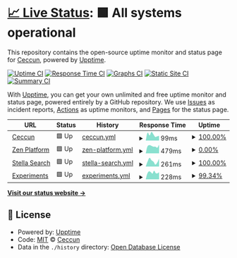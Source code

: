 # [📈 Live Status](https://demo.upptime.js.org): <!--live status--> **🟩 All systems operational**

This repository contains the open-source uptime monitor and status page for [Ceccun](https://ceccun.com), powered by [Upptime](https://github.com/upptime/upptime).

[![Uptime CI](https://github.com/stel-la/status/workflows/Uptime%20CI/badge.svg)](https://github.com/stel-la/status/actions?query=workflow%3A%22Uptime+CI%22)
[![Response Time CI](https://github.com/stel-la/status/workflows/Response%20Time%20CI/badge.svg)](https://github.com/stel-la/status/actions?query=workflow%3A%22Response+Time+CI%22)
[![Graphs CI](https://github.com/stel-la/status/workflows/Graphs%20CI/badge.svg)](https://github.com/stel-la/status/actions?query=workflow%3A%22Graphs+CI%22)
[![Static Site CI](https://github.com/stel-la/status/workflows/Static%20Site%20CI/badge.svg)](https://github.com/stel-la/status/actions?query=workflow%3A%22Static+Site+CI%22)
[![Summary CI](https://github.com/stel-la/status/workflows/Summary%20CI/badge.svg)](https://github.com/stel-la/status/actions?query=workflow%3A%22Summary+CI%22)

With [Upptime](https://upptime.js.org), you can get your own unlimited and free uptime monitor and status page, powered entirely by a GitHub repository. We use [Issues](https://github.com/stel-la/status/issues) as incident reports, [Actions](https://github.com/stel-la/status/actions) as uptime monitors, and [Pages](https://demo.upptime.js.org) for the status page.

<!--start: status pages-->
<!-- This summary is generated by Upptime (https://github.com/upptime/upptime) -->
<!-- Do not edit this manually, your changes will be overwritten -->
<!-- prettier-ignore -->
| URL | Status | History | Response Time | Uptime |
| --- | ------ | ------- | ------------- | ------ |
| <img alt="" src="https://icons.duckduckgo.com/ip3/ceccun.com.ico" height="13"> [Ceccun](https://ceccun.com) | 🟩 Up | [ceccun.yml](https://github.com/ceccun/status/commits/HEAD/history/ceccun.yml) | <details><summary><img alt="Response time graph" src="./graphs/ceccun/response-time-week.png" height="20"> 99ms</summary><br><a href="https://status.ceccun.com/history/ceccun"><img alt="Response time 127" src="https://img.shields.io/endpoint?url=https%3A%2F%2Fraw.githubusercontent.com%2Fceccun%2Fstatus%2FHEAD%2Fapi%2Fceccun%2Fresponse-time.json"></a><br><a href="https://status.ceccun.com/history/ceccun"><img alt="24-hour response time 80" src="https://img.shields.io/endpoint?url=https%3A%2F%2Fraw.githubusercontent.com%2Fceccun%2Fstatus%2FHEAD%2Fapi%2Fceccun%2Fresponse-time-day.json"></a><br><a href="https://status.ceccun.com/history/ceccun"><img alt="7-day response time 99" src="https://img.shields.io/endpoint?url=https%3A%2F%2Fraw.githubusercontent.com%2Fceccun%2Fstatus%2FHEAD%2Fapi%2Fceccun%2Fresponse-time-week.json"></a><br><a href="https://status.ceccun.com/history/ceccun"><img alt="30-day response time 120" src="https://img.shields.io/endpoint?url=https%3A%2F%2Fraw.githubusercontent.com%2Fceccun%2Fstatus%2FHEAD%2Fapi%2Fceccun%2Fresponse-time-month.json"></a><br><a href="https://status.ceccun.com/history/ceccun"><img alt="1-year response time 127" src="https://img.shields.io/endpoint?url=https%3A%2F%2Fraw.githubusercontent.com%2Fceccun%2Fstatus%2FHEAD%2Fapi%2Fceccun%2Fresponse-time-year.json"></a></details> | <details><summary><a href="https://status.ceccun.com/history/ceccun">100.00%</a></summary><a href="https://status.ceccun.com/history/ceccun"><img alt="All-time uptime 100.00%" src="https://img.shields.io/endpoint?url=https%3A%2F%2Fraw.githubusercontent.com%2Fceccun%2Fstatus%2FHEAD%2Fapi%2Fceccun%2Fuptime.json"></a><br><a href="https://status.ceccun.com/history/ceccun"><img alt="24-hour uptime 100.00%" src="https://img.shields.io/endpoint?url=https%3A%2F%2Fraw.githubusercontent.com%2Fceccun%2Fstatus%2FHEAD%2Fapi%2Fceccun%2Fuptime-day.json"></a><br><a href="https://status.ceccun.com/history/ceccun"><img alt="7-day uptime 100.00%" src="https://img.shields.io/endpoint?url=https%3A%2F%2Fraw.githubusercontent.com%2Fceccun%2Fstatus%2FHEAD%2Fapi%2Fceccun%2Fuptime-week.json"></a><br><a href="https://status.ceccun.com/history/ceccun"><img alt="30-day uptime 100.00%" src="https://img.shields.io/endpoint?url=https%3A%2F%2Fraw.githubusercontent.com%2Fceccun%2Fstatus%2FHEAD%2Fapi%2Fceccun%2Fuptime-month.json"></a><br><a href="https://status.ceccun.com/history/ceccun"><img alt="1-year uptime 100.00%" src="https://img.shields.io/endpoint?url=https%3A%2F%2Fraw.githubusercontent.com%2Fceccun%2Fstatus%2FHEAD%2Fapi%2Fceccun%2Fuptime-year.json"></a></details>
| <img alt="" src="https://icons.duckduckgo.com/ip3/uowbo.ceccun.com.ico" height="13"> [Zen Platform](https://uowbo.ceccun.com) | 🟩 Up | [zen-platform.yml](https://github.com/ceccun/status/commits/HEAD/history/zen-platform.yml) | <details><summary><img alt="Response time graph" src="./graphs/zen-platform/response-time-week.png" height="20"> 479ms</summary><br><a href="https://status.ceccun.com/history/zen-platform"><img alt="Response time 430" src="https://img.shields.io/endpoint?url=https%3A%2F%2Fraw.githubusercontent.com%2Fceccun%2Fstatus%2FHEAD%2Fapi%2Fzen-platform%2Fresponse-time.json"></a><br><a href="https://status.ceccun.com/history/zen-platform"><img alt="24-hour response time 510" src="https://img.shields.io/endpoint?url=https%3A%2F%2Fraw.githubusercontent.com%2Fceccun%2Fstatus%2FHEAD%2Fapi%2Fzen-platform%2Fresponse-time-day.json"></a><br><a href="https://status.ceccun.com/history/zen-platform"><img alt="7-day response time 479" src="https://img.shields.io/endpoint?url=https%3A%2F%2Fraw.githubusercontent.com%2Fceccun%2Fstatus%2FHEAD%2Fapi%2Fzen-platform%2Fresponse-time-week.json"></a><br><a href="https://status.ceccun.com/history/zen-platform"><img alt="30-day response time 450" src="https://img.shields.io/endpoint?url=https%3A%2F%2Fraw.githubusercontent.com%2Fceccun%2Fstatus%2FHEAD%2Fapi%2Fzen-platform%2Fresponse-time-month.json"></a><br><a href="https://status.ceccun.com/history/zen-platform"><img alt="1-year response time 430" src="https://img.shields.io/endpoint?url=https%3A%2F%2Fraw.githubusercontent.com%2Fceccun%2Fstatus%2FHEAD%2Fapi%2Fzen-platform%2Fresponse-time-year.json"></a></details> | <details><summary><a href="https://status.ceccun.com/history/zen-platform">0.00%</a></summary><a href="https://status.ceccun.com/history/zen-platform"><img alt="All-time uptime 92.26%" src="https://img.shields.io/endpoint?url=https%3A%2F%2Fraw.githubusercontent.com%2Fceccun%2Fstatus%2FHEAD%2Fapi%2Fzen-platform%2Fuptime.json"></a><br><a href="https://status.ceccun.com/history/zen-platform"><img alt="24-hour uptime 0.01%" src="https://img.shields.io/endpoint?url=https%3A%2F%2Fraw.githubusercontent.com%2Fceccun%2Fstatus%2FHEAD%2Fapi%2Fzen-platform%2Fuptime-day.json"></a><br><a href="https://status.ceccun.com/history/zen-platform"><img alt="7-day uptime 0.00%" src="https://img.shields.io/endpoint?url=https%3A%2F%2Fraw.githubusercontent.com%2Fceccun%2Fstatus%2FHEAD%2Fapi%2Fzen-platform%2Fuptime-week.json"></a><br><a href="https://status.ceccun.com/history/zen-platform"><img alt="30-day uptime 61.77%" src="https://img.shields.io/endpoint?url=https%3A%2F%2Fraw.githubusercontent.com%2Fceccun%2Fstatus%2FHEAD%2Fapi%2Fzen-platform%2Fuptime-month.json"></a><br><a href="https://status.ceccun.com/history/zen-platform"><img alt="1-year uptime 92.26%" src="https://img.shields.io/endpoint?url=https%3A%2F%2Fraw.githubusercontent.com%2Fceccun%2Fstatus%2FHEAD%2Fapi%2Fzen-platform%2Fuptime-year.json"></a></details>
| <img alt="" src="https://icons.duckduckgo.com/ip3/stella.hs.vc.ico" height="13"> [Stella Search](https://stella.hs.vc/) | 🟩 Up | [stella-search.yml](https://github.com/ceccun/status/commits/HEAD/history/stella-search.yml) | <details><summary><img alt="Response time graph" src="./graphs/stella-search/response-time-week.png" height="20"> 261ms</summary><br><a href="https://status.ceccun.com/history/stella-search"><img alt="Response time 495" src="https://img.shields.io/endpoint?url=https%3A%2F%2Fraw.githubusercontent.com%2Fceccun%2Fstatus%2FHEAD%2Fapi%2Fstella-search%2Fresponse-time.json"></a><br><a href="https://status.ceccun.com/history/stella-search"><img alt="24-hour response time 277" src="https://img.shields.io/endpoint?url=https%3A%2F%2Fraw.githubusercontent.com%2Fceccun%2Fstatus%2FHEAD%2Fapi%2Fstella-search%2Fresponse-time-day.json"></a><br><a href="https://status.ceccun.com/history/stella-search"><img alt="7-day response time 261" src="https://img.shields.io/endpoint?url=https%3A%2F%2Fraw.githubusercontent.com%2Fceccun%2Fstatus%2FHEAD%2Fapi%2Fstella-search%2Fresponse-time-week.json"></a><br><a href="https://status.ceccun.com/history/stella-search"><img alt="30-day response time 434" src="https://img.shields.io/endpoint?url=https%3A%2F%2Fraw.githubusercontent.com%2Fceccun%2Fstatus%2FHEAD%2Fapi%2Fstella-search%2Fresponse-time-month.json"></a><br><a href="https://status.ceccun.com/history/stella-search"><img alt="1-year response time 495" src="https://img.shields.io/endpoint?url=https%3A%2F%2Fraw.githubusercontent.com%2Fceccun%2Fstatus%2FHEAD%2Fapi%2Fstella-search%2Fresponse-time-year.json"></a></details> | <details><summary><a href="https://status.ceccun.com/history/stella-search">100.00%</a></summary><a href="https://status.ceccun.com/history/stella-search"><img alt="All-time uptime 100.00%" src="https://img.shields.io/endpoint?url=https%3A%2F%2Fraw.githubusercontent.com%2Fceccun%2Fstatus%2FHEAD%2Fapi%2Fstella-search%2Fuptime.json"></a><br><a href="https://status.ceccun.com/history/stella-search"><img alt="24-hour uptime 100.00%" src="https://img.shields.io/endpoint?url=https%3A%2F%2Fraw.githubusercontent.com%2Fceccun%2Fstatus%2FHEAD%2Fapi%2Fstella-search%2Fuptime-day.json"></a><br><a href="https://status.ceccun.com/history/stella-search"><img alt="7-day uptime 100.00%" src="https://img.shields.io/endpoint?url=https%3A%2F%2Fraw.githubusercontent.com%2Fceccun%2Fstatus%2FHEAD%2Fapi%2Fstella-search%2Fuptime-week.json"></a><br><a href="https://status.ceccun.com/history/stella-search"><img alt="30-day uptime 100.00%" src="https://img.shields.io/endpoint?url=https%3A%2F%2Fraw.githubusercontent.com%2Fceccun%2Fstatus%2FHEAD%2Fapi%2Fstella-search%2Fuptime-month.json"></a><br><a href="https://status.ceccun.com/history/stella-search"><img alt="1-year uptime 100.00%" src="https://img.shields.io/endpoint?url=https%3A%2F%2Fraw.githubusercontent.com%2Fceccun%2Fstatus%2FHEAD%2Fapi%2Fstella-search%2Fuptime-year.json"></a></details>
| <img alt="" src="https://icons.duckduckgo.com/ip3/insecure.psychic-couscous.labs.ceccun.com.ico" height="13"> [Experiments](http://insecure.psychic-couscous.labs.ceccun.com/) | 🟩 Up | [experiments.yml](https://github.com/ceccun/status/commits/HEAD/history/experiments.yml) | <details><summary><img alt="Response time graph" src="./graphs/experiments/response-time-week.png" height="20"> 228ms</summary><br><a href="https://status.ceccun.com/history/experiments"><img alt="Response time 271" src="https://img.shields.io/endpoint?url=https%3A%2F%2Fraw.githubusercontent.com%2Fceccun%2Fstatus%2FHEAD%2Fapi%2Fexperiments%2Fresponse-time.json"></a><br><a href="https://status.ceccun.com/history/experiments"><img alt="24-hour response time 232" src="https://img.shields.io/endpoint?url=https%3A%2F%2Fraw.githubusercontent.com%2Fceccun%2Fstatus%2FHEAD%2Fapi%2Fexperiments%2Fresponse-time-day.json"></a><br><a href="https://status.ceccun.com/history/experiments"><img alt="7-day response time 228" src="https://img.shields.io/endpoint?url=https%3A%2F%2Fraw.githubusercontent.com%2Fceccun%2Fstatus%2FHEAD%2Fapi%2Fexperiments%2Fresponse-time-week.json"></a><br><a href="https://status.ceccun.com/history/experiments"><img alt="30-day response time 255" src="https://img.shields.io/endpoint?url=https%3A%2F%2Fraw.githubusercontent.com%2Fceccun%2Fstatus%2FHEAD%2Fapi%2Fexperiments%2Fresponse-time-month.json"></a><br><a href="https://status.ceccun.com/history/experiments"><img alt="1-year response time 271" src="https://img.shields.io/endpoint?url=https%3A%2F%2Fraw.githubusercontent.com%2Fceccun%2Fstatus%2FHEAD%2Fapi%2Fexperiments%2Fresponse-time-year.json"></a></details> | <details><summary><a href="https://status.ceccun.com/history/experiments">99.34%</a></summary><a href="https://status.ceccun.com/history/experiments"><img alt="All-time uptime 97.72%" src="https://img.shields.io/endpoint?url=https%3A%2F%2Fraw.githubusercontent.com%2Fceccun%2Fstatus%2FHEAD%2Fapi%2Fexperiments%2Fuptime.json"></a><br><a href="https://status.ceccun.com/history/experiments"><img alt="24-hour uptime 100.00%" src="https://img.shields.io/endpoint?url=https%3A%2F%2Fraw.githubusercontent.com%2Fceccun%2Fstatus%2FHEAD%2Fapi%2Fexperiments%2Fuptime-day.json"></a><br><a href="https://status.ceccun.com/history/experiments"><img alt="7-day uptime 99.34%" src="https://img.shields.io/endpoint?url=https%3A%2F%2Fraw.githubusercontent.com%2Fceccun%2Fstatus%2FHEAD%2Fapi%2Fexperiments%2Fuptime-week.json"></a><br><a href="https://status.ceccun.com/history/experiments"><img alt="30-day uptime 99.85%" src="https://img.shields.io/endpoint?url=https%3A%2F%2Fraw.githubusercontent.com%2Fceccun%2Fstatus%2FHEAD%2Fapi%2Fexperiments%2Fuptime-month.json"></a><br><a href="https://status.ceccun.com/history/experiments"><img alt="1-year uptime 97.72%" src="https://img.shields.io/endpoint?url=https%3A%2F%2Fraw.githubusercontent.com%2Fceccun%2Fstatus%2FHEAD%2Fapi%2Fexperiments%2Fuptime-year.json"></a></details>

<!--end: status pages-->

[**Visit our status website →**](https://demo.upptime.js.org)

## 📄 License

- Powered by: [Upptime](https://github.com/upptime/upptime)
- Code: [MIT](./LICENSE) © [Ceccun](https://ceccun.com)
- Data in the `./history` directory: [Open Database License](https://opendatacommons.org/licenses/odbl/1-0/)

